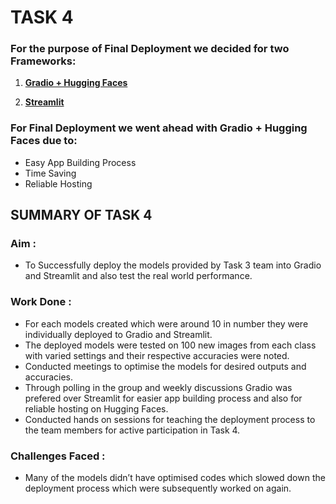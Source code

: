 # TASK 4

### For the purpose of Final Deployment we decided for two Frameworks:

1. [**Gradio + Hugging Faces**](https://github.com/OmdenaAI/bengaluru-india-improve-sorting-segregation/tree/main/src/tasks/Task-4%20-%20Model-Deployment-Testing/Gradio%2BHF%20Deployments)

2. [**Streamlit**](https://github.com/OmdenaAI/bengaluru-india-improve-sorting-segregation/tree/main/src/tasks/Task-4%20-%20Model-Deployment-Testing/streamlit)

### For Final Deployment we went ahead with **Gradio + Hugging Faces** due to:

- Easy App Building Process
- Time Saving
- Reliable Hosting

## SUMMARY OF TASK 4

### **Aim** :
 - To Successfully deploy the models provided by Task 3 team into Gradio and Streamlit and also test the real world performance.  

### **Work Done** :
- For each models created which were around 10 in number they were individually deployed to Gradio and Streamlit.
- The deployed models were tested on 100 new images from each class with varied settings and their respective accuracies were noted.
- Conducted meetings to optimise the models for desired outputs and accuracies.
- Through polling in the group and weekly discussions Gradio was prefered over Streamlit for easier app building process and also for reliable hosting on Hugging Faces.
- Conducted hands on sessions for teaching the deployment process to the team members for active participation in Task 4.

### **Challenges Faced** :
 - Many of the models didn’t have optimised codes which slowed down the deployment process which were subsequently worked on again.




